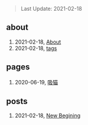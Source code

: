 > Last Update: 2021-02-18

## about
1. 2021-02-18, [About](about/me.md)
1. 2021-02-18, [tags](about/tags.md)
## pages
1. 2020-06-19, [吸猫](pages/吸猫.md)
## posts
1. 2021-02-18, [New Begining](posts/bookmarks.md)